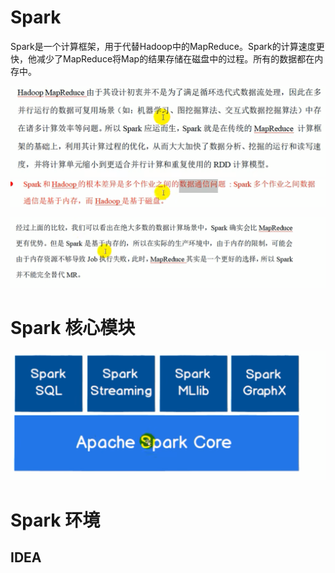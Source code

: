 # Spark

Spark是一个计算框架，用于代替Hadoop中的MapReduce。Spark的计算速度更快，他减少了MapReduce将Map的结果存储在磁盘中的过程。所有的数据都在内存中。



![image-20231202104102200](assets/image-20231202104102200.png)![image-20231202104137852](assets/image-20231202104137852.png)

![image-20231202104149240](assets/image-20231202104149240.png)

# Spark 核心模块

![image-20231202104234005](assets/image-20231202104234005.png)

# Spark 环境

## IDEA

